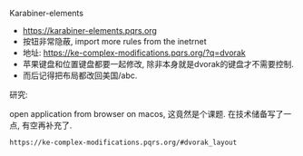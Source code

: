 Karabiner-elements

- https://karabiner-elements.pqrs.org
- 按钮非常隐蔽, import more rules from the inetrnet
- 地址: https://ke-complex-modifications.pqrs.org/?q=dvorak
- 苹果键盘和位置键盘都要一起修改, 除非本身就是dvorak的键盘才不需要控制. 
- 而后记得把布局都改回美国/abc.



研究:

open application from browser on macos, 这竟然是个课题. 在技术储备写了一点, 有空再补充了.

```
https://ke-complex-modifications.pqrs.org/#dvorak_layout
```

